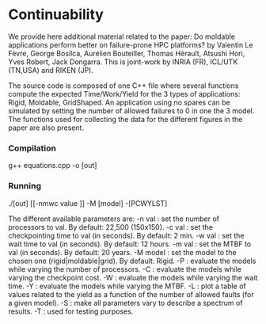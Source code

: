 # Continuability

We provide here additional material related to the paper: Do moldable applications perform better on failure-prone HPC platforms? by Valentin Le Fèvre, George Bosilca, Aurélien Bouteiller, Thomas Hérault, Atsushi Hori, Yves Robert, Jack Dongarra. This is joint-work by INRIA (FR), ICL/UTK (TN,USA) and RIKEN (JP).

The source code is composed of one C++ file where several functions compute the expected Time/Work/Yield for the 3 types of applications: Rigid, Moldable, GridShaped. An application using no spares can be simulated by setting the number of allowed failures to 0 in one the 3 model. The functions used for collecting the data for the different figures in the paper are also present.

### Compilation

g++ equations.cpp -o [out]

### Running

./[out] [[-nmwc value ]] -M [model] -[PCWYLST]

The different available parameters are:
  -n val : set the number of processors to val. By default: 22,500 (150x150).
  -c val : set the checkpointing time to val (in seconds). By default: 2 min.
  -w val : set the wait time to val (in seconds). By default: 12 hours.
  -m val : set the MTBF to val (in seconds). By default: 20 years.
  -M model : set the model to the chosen one (rigid|moldable|grid). By default: Rigid.
  -P : evaluate the models while varying the number of processors.
  -C : evaluate the models while varying the checkpoint cost.
  -W : evaluate the models while varying the wait time.
  -Y : evaluate the models while varying the MTBF.
  -L : plot a table of values related to the yield as a function of the number of allowed faults (for a given model).
  -S : make all parameters vary to describe a spectrum of results.
  -T : used for testing purposes.
  
  
